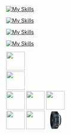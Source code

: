 [![My Skills](https://skillicons.dev/icons?i=java,spring,hibernate,php,laravel,ruby,c,ts,js,jquery,html,css,bootstrap,md)](https://skillicons.dev)

[![My Skills](https://skillicons.dev/icons?i=gmail,instagram,stackoverflow,twitter,devto,discord,linkedin,github,gitlab)](https://skillicons.dev)

[![My Skills](https://skillicons.dev/icons?i=eclipse,idea,vscode,postman,powershell)](https://skillicons.dev)

[![My Skills](https://skillicons.dev/icons?i=mysql,postgres,sqlite)](https://skillicons.dev)

 <div style="width: 100%; overflow: hidden;">
  <a>
    <!-- Sublime -->
    <img src="https://user-images.githubusercontent.com/25181517/190887576-6653f877-8439-4521-82f3-403086ead892.png" 
      width="50" height="50">
  </a>
 </div>
 
<div style="width: 100%; overflow: hidden;">
  <a>
    <!-- Delphi -->
    <img src="https://cdn-icons-png.flaticon.com/512/5968/5968252.png" 
      width="50" height="50">
  </a>
</div>

 <div style="width: 100%; overflow: hidden;">
  <a>
    <!-- Adobe Lightroom -->
    <img src="https://cdn-icons-png.flaticon.com/512/5968/5968514.png" 
      width="50" height="50">
  </a>
  <a>
    <!-- Adobe Lightroom Classic-->
    <img src="https://cdn-icons-png.flaticon.com/512/5968/5968510.png" 
      width="50" height="50">
  </a>
  <a>
    <!-- Adobe Photoshop -->
    <img src="https://cdn-icons-png.flaticon.com/512/5968/5968520.png" 
      width="50" height="50">
  </a>
 </div>

  <div style="width: 100%; overflow: hidden;">
  <a>
    <!-- Camera -->
    <img src="https://icons.iconarchive.com/icons/icons8/windows-8/128/Photo-Video-Slr-Small-Lens-icon.png"
      width="50" height="50">
  </a>
  <a>
    <!-- Lens 1-->
    <img src="https://icons.iconarchive.com/icons/icons8/ios7/128/Photo-Video-Large-Lens-Filled-icon.png" 
      width="50" height="50">
  </a>
  <a>
    <!-- Lens 2 -->
    <img src="https://raw.githubusercontent.com/hernangior/images/main/canon-24mm.png" 
      width="50" height="50">
  </a>
 </div>
 

